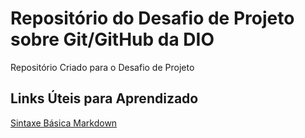 # Repositório do Desafio de Projeto sobre Git/GitHub da DIO
Repositório Criado para o Desafio de Projeto

## Links Úteis para Aprendizado
[Sintaxe Básica Markdown](https://www.markdownguide.org/basic-syntax/)

